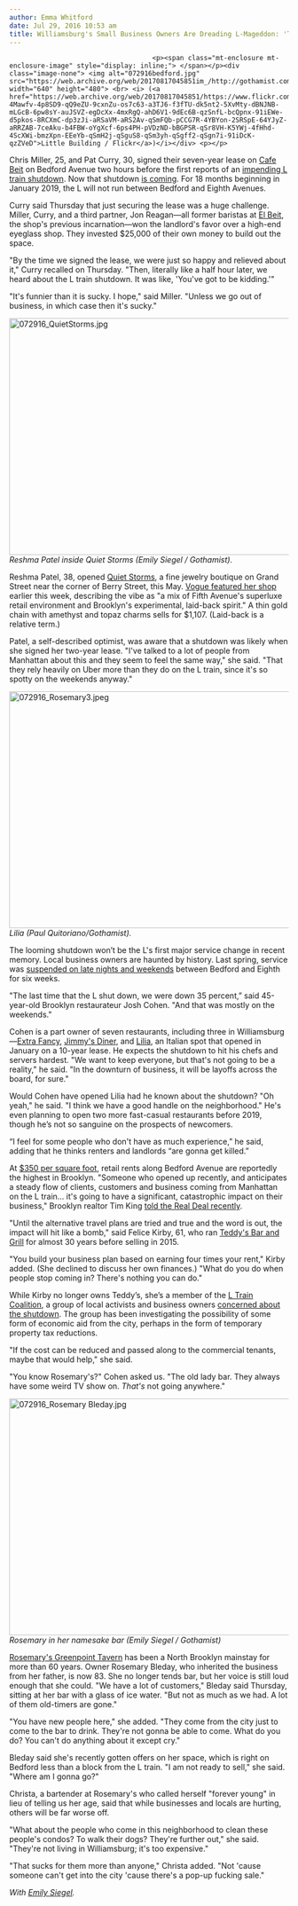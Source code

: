 ```yaml
---
author: Emma Whitford
date: Jul 29, 2016 10:53 am
title: Williamsburg's Small Business Owners Are Dreading L-Mageddon: 'The Impact Will Hit Like A Bomb'
---
```


	
										<p><span class="mt-enclosure mt-enclosure-image" style="display: inline;"> </span></p><div class="image-none"> <img alt="072916bedford.jpg" src="https://web.archive.org/web/20170817045851im_/http://gothamist.com/attachments/nyc_arts_john/072916bedford.jpg" width="640" height="480"> <br> <i> (<a href="https://web.archive.org/web/20170817045851/https://www.flickr.com/photos/26475731@N06/2480170393/in/photolist-4Mawfv-4p8SD9-qQ9eZU-9cxnZu-os7c63-a3TJ6-f3fTU-dk5nt2-5XvMty-dBNJNB-mLGcB-6pw8sY-auJSVZ-egDcXx-4mxRgQ-ahD6V1-9dEc6B-qzSnfL-bcQpnx-91iEWe-d5pkos-8RCXmC-dp3zJi-aRSaVM-aRS2Av-qSmFQb-pCCG7R-4YBYon-2SRSpE-64YJyZ-aRRZAB-7ceAku-b4FBW-oYgXcf-6ps4PH-pVDzND-bBGPSR-qSr8VH-K5YWj-4fHhd-4ScXWi-bmzXpn-EEeYb-qSmH2j-qSguS8-qSm3yh-qSgff2-qSgn7i-91iDcK-qzZVeD">Little Building / Flickr</a>)</i></div> <p></p>

<p>Chris Miller, 25, and Pat Curry, 30, signed their seven-year lease on <a href="https://web.archive.org/web/20170817045851/http://cafebeit.com/">Cafe Beit</a> on Bedford Avenue two hours before the first reports of an <a href="https://web.archive.org/web/20170817045851/http://gothamist.com/2016/01/13/l_train_tunnel_closure_years.php">impending L train shutdown</a>. Now that shutdown <a href="https://web.archive.org/web/20170817045851/http://gothamist.com/2016/07/25/talkin_l_train_shutdown_blues.php">is coming</a>. For 18 months beginning in January 2019, the L will not run between Bedford and Eighth Avenues. </p>

<p>Curry said Thursday that just securing the lease was a huge challenge. Miller, Curry, and a third partner, Jon Reagan&#x2014;all former baristas at <a href="https://web.archive.org/web/20170817045851/http://bedfordandbowery.com/2015/11/el-beit-has-closed-on-bedford-ave-is-auctioning-everything-off/">El Beit</a>, the shop&apos;s previous incarnation&#x2014;won the landlord&apos;s favor over a high-end eyeglass shop. They invested $25,000 of their own money to build out the space.</p>

<p>&quot;By the time we signed the lease, we were just so happy and relieved about it,&quot; Curry recalled on Thursday. &quot;Then, literally like a half hour later, we heard about the L train shutdown. It was like, &apos;You&apos;ve got to be kidding.&apos;&quot; </p>

<p>&quot;It&apos;s funnier than it is sucky. I hope,&quot; said Miller. &quot;Unless we go out of business, in which case then it&apos;s sucky.&quot;</p>

<p><span class="mt-enclosure mt-enclosure-image" style="display: inline;"> </span></p><div class="image-none"> <img alt="072916_QuietStorms.jpg" src="https://web.archive.org/web/20170817045851im_/http://gothamist.com/attachments/nyc_ewhitford/072916_QuietStorms.jpg" width="640" height="427"> <br> <i> Reshma Patel inside Quiet Storms (Emily Siegel / Gothamist). </i></div> <p></p>

<p>Reshma Patel, 38, opened <a href="https://web.archive.org/web/20170817045851/http://www.quietstorms.com/about">Quiet Storms</a>, a fine jewelry boutique on Grand Street near the corner of Berry Street, this May. <a href="https://web.archive.org/web/20170817045851/http://www.vogue.com/13460767/quiet-storms-unconventional-fine-jewelry-store-williamsburg-brooklyn/">Vogue featured her shop</a> earlier this week, describing the vibe as &quot;a mix of Fifth Avenue&apos;s superluxe retail environment and Brooklyn&apos;s experimental, laid-back spirit.&quot; A thin gold chain with amethyst and topaz charms sells for $1,107. (Laid-back is  a relative term.) </p>

<p>Patel, a self-described optimist, was aware that a shutdown was likely when she signed her two-year lease. &quot;I&apos;ve talked to a lot of people from Manhattan about this and they seem to feel the same way,&quot; she said. &quot;That they rely heavily on Uber more than they do on the L train, since it&apos;s so spotty on the weekends anyway.&quot;</p>

<p><span class="mt-enclosure mt-enclosure-image" style="display: inline;"> </span></p><div class="image-none"> <img alt="072916_Rosemary3.jpeg" src="https://web.archive.org/web/20170817045851im_/http://gothamist.com/attachments/nyc_ewhitford/072916_Rosemary3.jpeg" width="640" height="427"> <br> <i> Lilia (Paul Quitoriano/Gothamist). </i></div> <p></p>

<p>The looming shutdown won&#x2019;t be the L&apos;s first major service change in recent memory. Local business owners are haunted by history. Last spring, service was <a href="https://web.archive.org/web/20170817045851/https://www.dnainfo.com/new-york/20150129/williamsburg/no-weekend-l-train-service-between-brooklyn-manhattan-for-6-weeks">suspended on late nights and weekends</a> between Bedford and Eighth for six weeks. </p>

<p>&quot;The last time that the L shut down, we were down 35 percent,&#x201D; said 45-year-old Brooklyn restaurateur Josh Cohen. &quot;And that was mostly on the weekends.&quot; </p>

<p>Cohen is a part owner of seven restaurants, including three in Williamsburg&#x2014;<a href="https://web.archive.org/web/20170817045851/http://gothamist.com/2016/05/10/extra_fancy_outdoor_bar.php#photo-1">Extra Fancy</a>, <a href="https://web.archive.org/web/20170817045851/http://www.jimmysdinerbrooklyn.com/">Jimmy&apos;s Diner</a>, and <a href="https://web.archive.org/web/20170817045851/http://gothamist.com/2016/01/25/lilia_williamsburg_missy_robbins.php#photo-1">Lilia</a>, an Italian spot that opened in January on a 10-year lease. He expects the shutdown to hit his chefs and servers hardest. &quot;We want to keep everyone, but that&apos;s not going to be a reality,&quot; he said. &quot;In the downturn of business, it will be layoffs across the board, for sure.&quot; </p>

<p>Would Cohen have opened Lilia had he known about the shutdown? &quot;Oh yeah,&quot; he said. &quot;I think we have a good handle on the neighborhood.&quot; He&apos;s even planning to open two more fast-casual restaurants before 2019, though he&#x2019;s not so sanguine on the prospects of newcomers. </p>

<p>&#x201C;I feel for some people who don&apos;t have as much experience,&#x201D; he said, adding that he thinks renters and landlords &#x201C;are gonna get killed.&#x201D; </p>

<p>At <a href="https://web.archive.org/web/20170817045851/http://therealdeal.com/2016/03/30/hell-without-the-l-how-real-estate-players-are-bracing-for-train-shutdown/">$350 per square foot</a>, retail rents along Bedford Avenue are reportedly the highest in Brooklyn. &quot;Someone who opened up recently, and anticipates a steady flow of clients, customers and business coming from Manhattan on the L train...  it&apos;s going to have a significant, catastrophic impact on their business,&quot; Brooklyn realtor Tim King <a href="https://web.archive.org/web/20170817045851/http://therealdeal.com/2016/03/30/hell-without-the-l-how-real-estate-players-are-bracing-for-train-shutdown/">told the Real Deal recently</a>.</p>

<p>&quot;Until the alternative travel plans are tried and true and the word is out, the impact will hit like a bomb,&quot; said Felice Kirby, 61, who ran <a href="https://web.archive.org/web/20170817045851/http://gothamist.com/2015/02/23/teddys_williamsburg_sold.php">Teddy&apos;s Bar and Grill</a> for almost 30 years before selling in 2015. </p>

<p>&quot;You build your business plan based on earning four times your rent,&quot; Kirby added. (She declined to discuss her own finances.) &quot;What do you do when people stop coming in? There&apos;s nothing you can do.&quot; </p>

<p>While Kirby no longer owns Teddy&#x2019;s, she&#x2019;s a member of the <a href="https://web.archive.org/web/20170817045851/http://ltraincoalition.com/">L Train Coalition</a>, a group of local activists and business owners <a href="https://web.archive.org/web/20170817045851/http://gothamist.com/2016/01/28/l_train_shutdown_panic.php">concerned about the shutdown</a>. The group has been investigating the possibility of some form of economic aid from the city, perhaps in the form of temporary property tax reductions. </p>

<p>&quot;If the cost can be reduced and passed along to the commercial tenants, maybe that would help,&quot; she said. </p>

<p>&quot;You know Rosemary&apos;s?&quot; Cohen asked us. &quot;The old lady bar. They always have some weird TV show on. <em>That&apos;s</em> not going anywhere.&quot; </p>

<p><span class="mt-enclosure mt-enclosure-image" style="display: inline;"> </span></p><div class="image-none"> <img alt="072916_Rosemary Bleday.jpg" src="https://web.archive.org/web/20170817045851im_/http://gothamist.com/attachments/nyc_ewhitford/072916_Rosemary.jpg" width="640" height="427"> <br> <i> Rosemary in her namesake bar (Emily Siegel / Gothamist)</i></div> <p></p>

<p><a href="https://web.archive.org/web/20170817045851/http://www.yelp.com/biz/greenpoint-tavern-brooklyn">Rosemary&apos;s Greenpoint Tavern</a> has been a North Brooklyn mainstay for more than 60 years. Owner Rosemary Bleday, who inherited the business from her father, is now 83. She no longer tends bar, but her voice is still loud enough that she could. &quot;We have a lot of customers,&quot; Bleday said Thursday, sitting at her bar with a glass of ice water. &quot;But not as much as we had. A lot of them old-timers are gone.&quot;  </p>

<p>&quot;You have new people here,&quot; she added. &quot;They come from the city just to come to the bar to drink. They&apos;re not gonna be able to come. What do you do? You can&apos;t do anything about it except cry.&quot; </p>

<p>Bleday said she&apos;s recently gotten offers on her space, which is right on Bedford less than a block from the L train. &quot;I am not ready to sell,&quot; she said. &quot;Where am I gonna go?&quot;</p>

<p>Christa, a bartender at Rosemary&apos;s who called herself &quot;forever young&quot; in lieu of telling us her age, said that while businesses and locals are hurting, others will be far worse off.</p>

<p>&quot;What about the people who come in this neighborhood to clean these people&apos;s condos? To walk their dogs? They&apos;re further out,&quot; she said. &quot;They&apos;re not living in Williamsburg; it&apos;s too expensive.&quot; </p>

<p>&quot;That sucks for them more than anyone,&quot; Christa added. &quot;Not &apos;cause someone can&apos;t get into the city &apos;cause there&apos;s a pop-up fucking sale.&quot;</p>

<p><em>With <a href="https://web.archive.org/web/20170817045851/https://twitter.com/EmilyRSiegel">Emily Siegel</a>.</em> </p>					
										
									
				